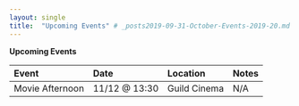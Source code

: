 ```yaml
---
layout: single
title:  "Upcoming Events" # _posts2019-09-31-October-Events-2019-20.md
---
```

__Upcoming Events__

| Event | Date | Location | Notes
|:-----------------|:----------|:-----------|:-----------|
| Movie Afternoon | 11/12 @ 13:30 | Guild Cinema | N/A | 
